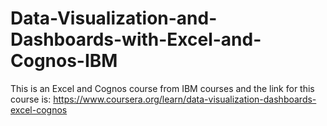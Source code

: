 # Data-Visualization-and-Dashboards-with-Excel-and-Cognos-IBM
This is an Excel and Cognos course from IBM courses and the link for this course is:
https://www.coursera.org/learn/data-visualization-dashboards-excel-cognos
